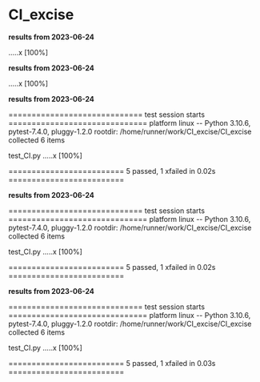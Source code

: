 # CI_excise

__results from 2023-06-24__

.....x                                                                   [100%]


__results from 2023-06-24__

.....x                                                                   [100%]

__results from 2023-06-24__

============================= test session starts ==============================
platform linux -- Python 3.10.6, pytest-7.4.0, pluggy-1.2.0
rootdir: /home/runner/work/CI_excise/CI_excise
collected 6 items

test_CI.py .....x                                                        [100%]

========================= 5 passed, 1 xfailed in 0.02s =========================

__results from 2023-06-24__

============================= test session starts ==============================
platform linux -- Python 3.10.6, pytest-7.4.0, pluggy-1.2.0
rootdir: /home/runner/work/CI_excise/CI_excise
collected 6 items

test_CI.py .....x                                                        [100%]

========================= 5 passed, 1 xfailed in 0.02s =========================

__results from 2023-06-24__

============================= test session starts ==============================
platform linux -- Python 3.10.6, pytest-7.4.0, pluggy-1.2.0
rootdir: /home/runner/work/CI_excise/CI_excise
collected 6 items

test_CI.py .....x                                                        [100%]

========================= 5 passed, 1 xfailed in 0.03s =========================
